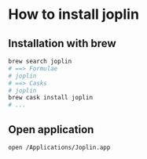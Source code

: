 # How to install joplin

## Installation with brew

```bash
brew search joplin
# ==> Formulae
# joplin
# ==> Casks
# joplin
brew cask install joplin
# ...
```

## Open application

```bash
open /Applications/Joplin.app
```
